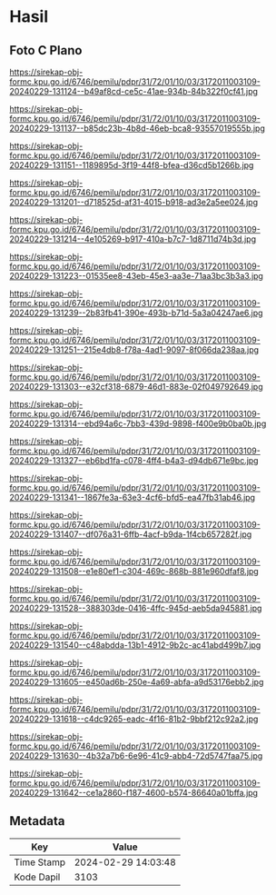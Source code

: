 # Hasil

## Foto C Plano

https://sirekap-obj-formc.kpu.go.id/6746/pemilu/pdpr/31/72/01/10/03/3172011003109-20240229-131124--b49af8cd-ce5c-41ae-934b-84b322f0cf41.jpg

https://sirekap-obj-formc.kpu.go.id/6746/pemilu/pdpr/31/72/01/10/03/3172011003109-20240229-131137--b85dc23b-4b8d-46eb-bca8-93557019555b.jpg

https://sirekap-obj-formc.kpu.go.id/6746/pemilu/pdpr/31/72/01/10/03/3172011003109-20240229-131151--1189895d-3f19-44f8-bfea-d36cd5b1266b.jpg

https://sirekap-obj-formc.kpu.go.id/6746/pemilu/pdpr/31/72/01/10/03/3172011003109-20240229-131201--d718525d-af31-4015-b918-ad3e2a5ee024.jpg

https://sirekap-obj-formc.kpu.go.id/6746/pemilu/pdpr/31/72/01/10/03/3172011003109-20240229-131214--4e105269-b917-410a-b7c7-1d8711d74b3d.jpg

https://sirekap-obj-formc.kpu.go.id/6746/pemilu/pdpr/31/72/01/10/03/3172011003109-20240229-131223--01535ee8-43eb-45e3-aa3e-71aa3bc3b3a3.jpg

https://sirekap-obj-formc.kpu.go.id/6746/pemilu/pdpr/31/72/01/10/03/3172011003109-20240229-131239--2b83fb41-390e-493b-b71d-5a3a04247ae6.jpg

https://sirekap-obj-formc.kpu.go.id/6746/pemilu/pdpr/31/72/01/10/03/3172011003109-20240229-131251--215e4db8-f78a-4ad1-9097-8f066da238aa.jpg

https://sirekap-obj-formc.kpu.go.id/6746/pemilu/pdpr/31/72/01/10/03/3172011003109-20240229-131303--e32cf318-6879-46d1-883e-02f049792649.jpg

https://sirekap-obj-formc.kpu.go.id/6746/pemilu/pdpr/31/72/01/10/03/3172011003109-20240229-131314--ebd94a6c-7bb3-439d-9898-f400e9b0ba0b.jpg

https://sirekap-obj-formc.kpu.go.id/6746/pemilu/pdpr/31/72/01/10/03/3172011003109-20240229-131327--eb6bd1fa-c078-4ff4-b4a3-d94db671e9bc.jpg

https://sirekap-obj-formc.kpu.go.id/6746/pemilu/pdpr/31/72/01/10/03/3172011003109-20240229-131341--1867fe3a-63e3-4cf6-bfd5-ea47fb31ab46.jpg

https://sirekap-obj-formc.kpu.go.id/6746/pemilu/pdpr/31/72/01/10/03/3172011003109-20240229-131407--df076a31-6ffb-4acf-b9da-1f4cb657282f.jpg

https://sirekap-obj-formc.kpu.go.id/6746/pemilu/pdpr/31/72/01/10/03/3172011003109-20240229-131508--e1e80ef1-c304-469c-868b-881e960dfaf8.jpg

https://sirekap-obj-formc.kpu.go.id/6746/pemilu/pdpr/31/72/01/10/03/3172011003109-20240229-131528--388303de-0416-4ffc-945d-aeb5da945881.jpg

https://sirekap-obj-formc.kpu.go.id/6746/pemilu/pdpr/31/72/01/10/03/3172011003109-20240229-131540--c48abdda-13b1-4912-9b2c-ac41abd499b7.jpg

https://sirekap-obj-formc.kpu.go.id/6746/pemilu/pdpr/31/72/01/10/03/3172011003109-20240229-131605--e450ad6b-250e-4a69-abfa-a9d53176ebb2.jpg

https://sirekap-obj-formc.kpu.go.id/6746/pemilu/pdpr/31/72/01/10/03/3172011003109-20240229-131618--c4dc9265-eadc-4f16-81b2-9bbf212c92a2.jpg

https://sirekap-obj-formc.kpu.go.id/6746/pemilu/pdpr/31/72/01/10/03/3172011003109-20240229-131630--4b32a7b6-6e96-41c9-abb4-72d5747faa75.jpg

https://sirekap-obj-formc.kpu.go.id/6746/pemilu/pdpr/31/72/01/10/03/3172011003109-20240229-131642--ce1a2860-f187-4600-b574-86640a01bffa.jpg


## Metadata

| Key        | Value               |
| ---------- | ------------------- |
| Time Stamp | 2024-02-29 14:03:48 |
| Kode Dapil | 3103                |



